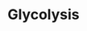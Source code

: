 ---
annotations:
- type: Pathway Ontology
  value: glycolysis pathway
authors:
- J.Heckman
- MaintBot
- Christine Chichester
- Egonw
- DeSl
- Marvin M2
description: 'Many yeast and bacterial species ferment pyruvate to 2,3-butanediol
  via the intermediate, acetoin.  Although acetoin is a flavorless compound, it is
  a precursor to some off-odor compounds, such as diacetyl, which can be unfavorable
  in beer and wine.  Acetoin and 2,3-butanediol are both by-products of alcoholic
  fermentation by S. cerevisiae and other wine yeasts. Acetoin production during alcoholic
  fermentation depends on the yeast strain and other variables such as substrate and
  temperature (as reported in (CITS: [16535224])). Wine yeasts with high fermentation
  power generally produce low acetoin levels and large amounts of ethanol and higher
  alcohols (alcohols with more than 2 carbons) (as reported in (CITS: [16535224])).   SOURCE:
  SGD pathways, http://pathway.yeastgenome.org/server.html'
last-edited: 2019-09-17
organisms:
- Saccharomyces cerevisiae
redirect_from:
- /index.php/Pathway:WP253
- /instance/WP253
schema-jsonld:
- '@context': https://schema.org/
  '@id': https://wikipathways.github.io/pathways/WP253.html
  '@type': Dataset
  creator:
    '@type': Organization
    name: WikiPathways
  description: 'Many yeast and bacterial species ferment pyruvate to 2,3-butanediol
    via the intermediate, acetoin.  Although acetoin is a flavorless compound, it
    is a precursor to some off-odor compounds, such as diacetyl, which can be unfavorable
    in beer and wine.  Acetoin and 2,3-butanediol are both by-products of alcoholic
    fermentation by S. cerevisiae and other wine yeasts. Acetoin production during
    alcoholic fermentation depends on the yeast strain and other variables such as
    substrate and temperature (as reported in (CITS: [16535224])). Wine yeasts with
    high fermentation power generally produce low acetoin levels and large amounts
    of ethanol and higher alcohols (alcohols with more than 2 carbons) (as reported
    in (CITS: [16535224])).   SOURCE: SGD pathways, http://pathway.yeastgenome.org/server.html'
  keywords:
  - H+
  - ERR1
  - ATP
  - phosphopyruvate hydratase
  - mannose degradation
  - TCA cycle
  - phosphoenolpyruvate
  - ERR2
  - 2-phosphoglycerate
  - Fructose 6P (open)
  - PGI1
  - glyceraldehyde-3-phosphate
  - TDH2
  - ENO2
  - PGK1
  - dihydroxy-acetone-phosphate
  - ADP
  - ENO1
  - CDC19
  - fructose-6-phosphate (closed form)
  - NADH
  - Pentose phosphate pathway
  - pyruvate
  - Glucose-6P (open)
  - PYK2
  - TDH3
  - chorismate biosynthesis
  - glucose-6-phosphate (closed form)
  - 3-Phosphoglycerate
  - NAD
  - Phosphate
  - H2O
  - amino acid biosynthesis
  - GPM3
  - fructose degradation
  - fructose-1,6-bisphosphate
  - TDH1
  - 3-phospho-D-glyceroyl-phosphate
  - GPM1
  - PFK2
  - TPI1
  - acetoin and butanediol biosynthesis
  - FBA1
  - PFK1
  license: CC0
  name: Glycolysis
seo: CreativeWork
title: Glycolysis
wpid: WP253
---